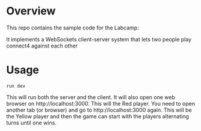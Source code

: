 # Overview

This repo contains the sample code for the Labcamp: 

It implements a WebSockets client-server system that lets two people play
connect4 against each other

# Usage

`run dev`

This will run both the server and the client. It will also open one web browser on http://localhost:3000. This will the Red player. You need to open another tab (or browser) and go to http://localhost:3000 again. This will be the Yellow player and then the game can start with the players alternating turns until one wins. 